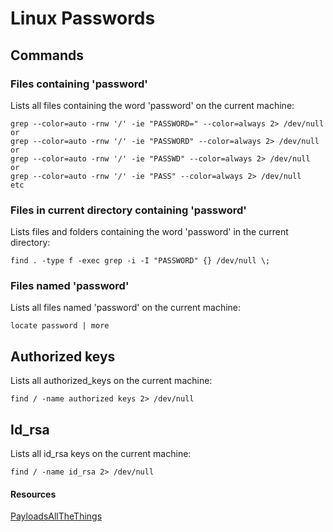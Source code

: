 # Linux Passwords

## Commands

### Files containing 'password'

Lists all files containing the word 'password' on the current machine:

```
grep --color=auto -rnw '/' -ie "PASSWORD=" --color=always 2> /dev/null
or
grep --color=auto -rnw '/' -ie "PASSWORD" --color=always 2> /dev/null
or
grep --color=auto -rnw '/' -ie "PASSWD" --color=always 2> /dev/null
or
grep --color=auto -rnw '/' -ie "PASS" --color=always 2> /dev/null
etc
```

### Files in current directory containing 'password'

Lists files and folders containing the word 'password' in the current directory:

```
find . -type f -exec grep -i -I "PASSWORD" {} /dev/null \;
```

### Files named 'password'

Lists all files named 'password' on the current machine:

```
locate password | more
```

## Authorized keys

Lists all authorized\_keys on the current machine:

```
find / -name authorized keys 2> /dev/null
```

## Id\_rsa

Lists all id\_rsa keys on the current machine:

```
find / -name id_rsa 2> /dev/null
```

#### Resources

[PayloadsAllTheThings](https://github.com/swisskyrepo/PayloadsAllTheThings/blob/master/Methodology%20and%20Resources/Linux%20-%20Privilege%20Escalation.md#looting-for-passwords)

